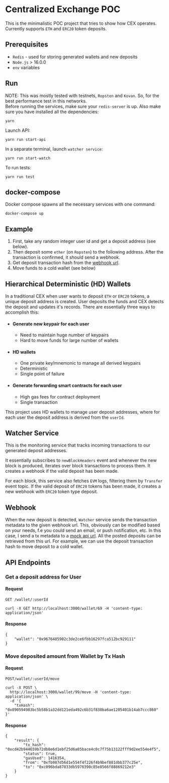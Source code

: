 # Centralized Exchange POC

This is the minimalistic POC project that tries to show how CEX operates. Currently supports `ETH` and `ERC20` token deposits.

## Prerequisites

- `Redis` - used for storing generated wallets and new deposits
- `Node.js` > 16.0.0
- `env` variables

## Run
NOTE: This was mostly tested with testnets, `Ropsten` and `Kovan`. So, for the best performance test in this networks.  
Before running the services, make sure your `redis-server` is up.
Also make sure you have installed all the dependencies:
```
yarn
```
Launch API:
```
yarn run start-api
```
In a separate terminal, launch `watcher service`:
```
yarn run start-watch
```
To run tests:
```
yarn run test
```
## docker-compose
Docker compose spawns all the necessary services with one command:

```
docker-compose up
```

## Example
1. First, take any random integer user id and get a deposit address (see below).
2. Then deposit some `ether` (on `Ropsten`) to the following address. After the transaction is confirmed, it should send a webhook. 
3. Get deposit transaction   hash from the [webhook url](https://61439649c5b553001717d029.mockapi.io/deposits).
4. Move funds to a cold wallet (see below)

## Hierarchical Deterministic (HD) Wallets
In a traditional CEX when user wants to deposit `ETH` or `ERC20` tokens, a unique deposit address is created. User deposits the funds and CEX detects the deposit and updates it's records. There are essentially three ways to accomplish this:

- #### Generate new keypair for each user
  - Need to maintain huge number of keypairs
  - Hard to move funds for large number of wallets
- #### HD wallets
  - One private key/mnemonic to manage all derived keypairs
  - Deterministic
  - Single point of failure

- #### Generate forwarding smart contracts for each user
  - High gas fees for contract deployment
  - Single transaction

This project uses HD wallets to manage user deposit addresses, where for each user the deposit address is derived from the `userId`.

## Watcher Service
This is the monitoring service that tracks incoming transactions to our generated deposit addresses.

It essentially subscribes to `newBlockHeaders` event and whenever the new block is produced, iterates over block transactions to process them. It creates a webhook if the valid deposit has been made.

For each block, this service also fetches `EVM` logs, filtering them by `Transfer` event topic. If the valid deposit of `ERC20` tokens has been made, it creates a new webhook with `ERC20` token type deposit.

## Webhook

When the new deposit is detected, `Watcher` service sends the transaction metadata to the given webhook url. This, obviously can be modified based on your needs, f.e you could send an email, or push notification, etc. In this case, I send a tx metadata to a [mock api url](https://61439649c5b553001717d029.mockapi.io/deposits). All the posted deposits can be retrieved from this url. For example, we can use the deposit transaction hash to move deposit to a cold wallet.

## API Endpoints

### Get a deposit address for User
#### Request
`GET /wallet/:userId`
```
curl -X GET http://localhost:3000/wallet/69 -H 'content-type: application/json' 
```
#### Response
```
{
    "wallet": "0x9676485902c3de2ce6fbb16297fca512bc929111"
}
```
### Move deposited amount from Wallet by Tx Hash
#### Request
`POST/wallet/:userId/move`
```
curl -X POST \
  http://localhost:3000/wallet/99/move -H 'content-type: application/json' \
  -d '{
	"txHash": "0x890594983bc5b58b1a32dd121eda492c6b31f830ba6ae1205401b14ab7ccc860"
}'
```
#### Response
```
{
    "result": {
        "tx_hash": "0xcd42b944659b72db8e6d1ebf25d6a85bace4c0c7f75b13122fff9d2ee554e4f5",
        "status": true,
        "gasUsed": 1416354,
        "from": "0xfb987d56d1e554f4f226f4b9bef881dbb377c25e",
        "to": "0xc096bda87833db5976390c85e8566f88869212e3"
    }
}
```
